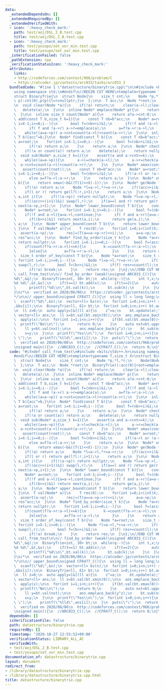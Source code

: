```yaml
---
data:
  _extendedDependsOn: []
  _extendedRequiredBy: []
  _extendedVerifiedWith:
  - icon: ':heavy_check_mark:'
    path: test/aoj/DSL_2_B.test.cpp
    title: test/aoj/DSL_2_B.test.cpp
  - icon: ':heavy_check_mark:'
    path: test/yosupo/set_xor_min.test.cpp
    title: test/yosupo/set_xor_min.test.cpp
  _isVerificationFailed: false
  _pathExtension: cpp
  _verificationStatusIcon: ':heavy_check_mark:'
  attributes:
    links:
    - http://codeforces.com/contest/966/problem/C
    - https://atcoder.jp/contests/arc033/tasks/arc033_3
  bundledCode: "#line 1 \"datastructure/binarytrie.cpp\"\n\n#include <bits/stdc++.h>\n\
    using namespace std;\n#endif\n//BEGIN CUT HERE\ntemplate<typename T,size_t X>\n\
    struct BinaryTrie{\n  struct Node{\n    size_t cnt;\n    Node *p,*l,*r;\n    Node(Node*\
    \ p):cnt(0),p(p){l=r=nullptr;}\n  };\n\n  T acc;\n  Node *root;\n  BinaryTrie():acc(0){root=emplace(nullptr);}\n\
    \n  void clear(Node *a){\n    if(!a) return;\n    clear(a->l);clear(a->r);\n \
    \   delete(a);\n  }\n\n  inline Node* emplace(Node* p){\n    return new Node(p);\n\
    \  }\n\n  inline size_t count(Node* a){\n    return a?a->cnt:0;\n  }\n\n  void\
    \ add(const T b,size_t k=1){\n    const T nb=b^acc;\n    Node* a=root;\n    for(int\
    \ i=X-1;i>=0;i--){\n      bool f=(nb>>i)&1;\n      if(!f and !a->l) a->l=emplace(a);\n\
    \      if( f and !a->r) a->r=emplace(a);\n      a=f?a->r:a->l;\n    }\n    a->cnt+=k;\n\
    \    while((a=a->p)) a->cnt=count(a->l)+count(a->r);\n  }\n\n  inline void update(const\
    \ T b){acc^=b;}\n\n  Node* find(const T b){\n    const T nb=b^acc;\n    Node*\
    \ a=root;\n    for(int i=X-1;i>=0;i--){\n      bool f=(nb>>i)&1;\n      a=f?a->r:a->l;\n\
    \      if(!a) return a;\n    }\n    return a;\n  }\n\n  Node* check(Node *a){\n\
    \    if(!a or count(a)) return a;\n    delete(a);\n    return nullptr;\n  }\n\n\
    \  void sub(Node* a,size_t k=1){\n    assert(a and a->cnt>=k);\n    a->cnt-=k;\n\
    \    while((a=a->p)){\n      a->l=check(a->l);\n      a->r=check(a->r);\n    \
    \  a->cnt=count(a->l)+count(a->r);\n    }\n  }\n\n  Node* xmax(const T b){\n \
    \   assert(count(root));\n    const T nb=b^acc;\n    Node* a=root;\n    for(int\
    \ i=X-1;i>=0;i--){\n      bool f=(nb>>i)&1;\n      if(!a->l or !a->r) a=a->l?a->l:a->r;\n\
    \      else a=f?a->l:a->r;\n    }\n    return a;\n  }\n\n  Node* xmin(const T\
    \ b){\n    return xmax(~b&((T(1)<<X)-1));\n  }\n\n  Node* ge(Node *a,int i){\n\
    \    if(!a) return a;\n    Node *l=a->l,*r=a->r;\n    if((acc>>i)&1) swap(l,r);\n\
    \    if(l or r) return ge(l?l:r,i+1);\n    return a;\n  }\n\n  Node* next(Node*\
    \ a,int i){\n    if(!(a->p)) return nullptr;\n    Node *l=a->p->l,*r=a->p->r;\n\
    \    if((acc>>(i+1))&1) swap(l,r);\n    if(a==l and r) return ge(r,i);\n    return\
    \ next(a->p,i+1);\n  }\n\n  Node* lower_bound(const T b){\n    const T nb=b^acc;\n\
    \    Node* a=root;\n    for(int i=X-1;i>=0;i--){\n      bool f=(nb>>i)&1;\n  \
    \    if(!f and a->l){a=a->l;continue;}\n      if( f and a->r){a=a->r;continue;}\n\
    \      if((b>>i)&1) return next(a,i);\n      return ge(a,i);\n    }\n    return\
    \ a;\n  }\n\n  Node* upper_bound(const T b){\n    return lower_bound(b+1);\n \
    \ }\n\n  T val(Node* a){\n    T res(0);\n    for(int i=0;i<(int)X;i++){\n    \
    \  assert(a->p);\n      res|=(T(a==a->p->r)<<i);\n      a=a->p;\n    }\n    return\
    \ res^acc;\n  }\n\n  Node* find_by_order(size_t k){\n    Node *a=root;\n    if(count(a)<=k)\
    \ return nullptr;\n    for(int i=X-1;i>=0;i--){\n      bool f=(acc>>i)&1;\n  \
    \    if(count(f?a->r:a->l)<=k){\n        k-=count(f?a->r:a->l);\n        a=f?a->l:a->r;\n\
    \      }else{\n        a=f?a->r:a->l;\n      }\n    }\n    return a;\n  }\n\n\
    \  size_t order_of_key(const T b){\n    Node *a=root;\n    size_t res=0;\n   \
    \ for(int i=X-1;i>=0;i--){\n      Node *l=a->l,*r=a->r;\n      if((acc>>i)&1)\
    \ swap(l,r);\n      bool f=(b>>i)&1;\n      if(f) res+=count(l);\n      a=f?r:l;\n\
    \      if(!a) break;\n    }\n    return res;\n  }\n};\n//END CUT HERE\n#ifndef\
    \ call_from_test\n\n// find_by_order (weak)\nsigned ARC033_C(){\n  int q;\n  scanf(\"\
    %d\",&q);\n  BinaryTrie<int, 30> bt;\n  while(q--){\n    int t,x;\n    scanf(\"\
    %d %d\",&t,&x);\n    if(t==1) bt.add(x);\n    if(t==2){\n      auto k=bt.find_by_order(x-1);\n\
    \      printf(\"%d\\n\",bt.val(k));\n      bt.sub(k);\n    }\n  }\n  return 0;\n\
    }\n/*\n  verified on 2020/06/06\n  https://atcoder.jp/contests/arc033/tasks/arc033_3\n\
    */\n\n// upper_bound\nsigned CFR477_C(){\n  using ll = long long;\n\n  int n;\n\
    \  scanf(\"%d\",&n);\n  vector<ll> bs(n);\n  for(int i=0;i<n;i++) scanf(\"%lld\"\
    ,&bs[i]);\n\n  BinaryTrie<ll, 61> bt;\n  for(int i=0;i<n;i++) bt.add(bs[i]);\n\
    \n  ll z=0;\n  auto apply=[&](ll a){\n    z^=a;\n    bt.update(a);\n  };\n\n \
    \ vector<ll> ans;\n  ll x=bt.val(bt.xmin(0));\n\n  ans.emplace_back(x);\n  bt.sub(bt.find(x));\n\
    \  apply(x);\n\n  for(int i=1;i<n;i++){\n    if(bt.val(bt.xmax(0))<=x){\n    \
    \  printf(\"No\\n\");\n      return 0;\n    }\n    auto nxt=bt.upper_bound(x);\n\
    \    ll y=bt.val(nxt);\n\n    ans.emplace_back(y^z);\n    bt.sub(nxt);\n    apply(x^y);\n\
    \    x=y;\n  }\n\n  printf(\"Yes\\n\");\n  for(int i=0;i<n;i++){\n    if(i) printf(\"\
    \ \");\n    printf(\"%lld\",ans[i]);\n  }\n  puts(\"\");\n  return 0;\n}\n/*\n\
    \  verified on 2020/06/06\n  http://codeforces.com/contest/966/problem/C\n*/\n\
    \nsigned main(){\n  //ARC033_C();\n  //CFR477_C();\n  return 0;\n}\n#endif\n"
  code: "#ifndef call_from_test\n#include <bits/stdc++.h>\nusing namespace std;\n\
    #endif\n//BEGIN CUT HERE\ntemplate<typename T,size_t X>\nstruct BinaryTrie{\n\
    \  struct Node{\n    size_t cnt;\n    Node *p,*l,*r;\n    Node(Node* p):cnt(0),p(p){l=r=nullptr;}\n\
    \  };\n\n  T acc;\n  Node *root;\n  BinaryTrie():acc(0){root=emplace(nullptr);}\n\
    \n  void clear(Node *a){\n    if(!a) return;\n    clear(a->l);clear(a->r);\n \
    \   delete(a);\n  }\n\n  inline Node* emplace(Node* p){\n    return new Node(p);\n\
    \  }\n\n  inline size_t count(Node* a){\n    return a?a->cnt:0;\n  }\n\n  void\
    \ add(const T b,size_t k=1){\n    const T nb=b^acc;\n    Node* a=root;\n    for(int\
    \ i=X-1;i>=0;i--){\n      bool f=(nb>>i)&1;\n      if(!f and !a->l) a->l=emplace(a);\n\
    \      if( f and !a->r) a->r=emplace(a);\n      a=f?a->r:a->l;\n    }\n    a->cnt+=k;\n\
    \    while((a=a->p)) a->cnt=count(a->l)+count(a->r);\n  }\n\n  inline void update(const\
    \ T b){acc^=b;}\n\n  Node* find(const T b){\n    const T nb=b^acc;\n    Node*\
    \ a=root;\n    for(int i=X-1;i>=0;i--){\n      bool f=(nb>>i)&1;\n      a=f?a->r:a->l;\n\
    \      if(!a) return a;\n    }\n    return a;\n  }\n\n  Node* check(Node *a){\n\
    \    if(!a or count(a)) return a;\n    delete(a);\n    return nullptr;\n  }\n\n\
    \  void sub(Node* a,size_t k=1){\n    assert(a and a->cnt>=k);\n    a->cnt-=k;\n\
    \    while((a=a->p)){\n      a->l=check(a->l);\n      a->r=check(a->r);\n    \
    \  a->cnt=count(a->l)+count(a->r);\n    }\n  }\n\n  Node* xmax(const T b){\n \
    \   assert(count(root));\n    const T nb=b^acc;\n    Node* a=root;\n    for(int\
    \ i=X-1;i>=0;i--){\n      bool f=(nb>>i)&1;\n      if(!a->l or !a->r) a=a->l?a->l:a->r;\n\
    \      else a=f?a->l:a->r;\n    }\n    return a;\n  }\n\n  Node* xmin(const T\
    \ b){\n    return xmax(~b&((T(1)<<X)-1));\n  }\n\n  Node* ge(Node *a,int i){\n\
    \    if(!a) return a;\n    Node *l=a->l,*r=a->r;\n    if((acc>>i)&1) swap(l,r);\n\
    \    if(l or r) return ge(l?l:r,i+1);\n    return a;\n  }\n\n  Node* next(Node*\
    \ a,int i){\n    if(!(a->p)) return nullptr;\n    Node *l=a->p->l,*r=a->p->r;\n\
    \    if((acc>>(i+1))&1) swap(l,r);\n    if(a==l and r) return ge(r,i);\n    return\
    \ next(a->p,i+1);\n  }\n\n  Node* lower_bound(const T b){\n    const T nb=b^acc;\n\
    \    Node* a=root;\n    for(int i=X-1;i>=0;i--){\n      bool f=(nb>>i)&1;\n  \
    \    if(!f and a->l){a=a->l;continue;}\n      if( f and a->r){a=a->r;continue;}\n\
    \      if((b>>i)&1) return next(a,i);\n      return ge(a,i);\n    }\n    return\
    \ a;\n  }\n\n  Node* upper_bound(const T b){\n    return lower_bound(b+1);\n \
    \ }\n\n  T val(Node* a){\n    T res(0);\n    for(int i=0;i<(int)X;i++){\n    \
    \  assert(a->p);\n      res|=(T(a==a->p->r)<<i);\n      a=a->p;\n    }\n    return\
    \ res^acc;\n  }\n\n  Node* find_by_order(size_t k){\n    Node *a=root;\n    if(count(a)<=k)\
    \ return nullptr;\n    for(int i=X-1;i>=0;i--){\n      bool f=(acc>>i)&1;\n  \
    \    if(count(f?a->r:a->l)<=k){\n        k-=count(f?a->r:a->l);\n        a=f?a->l:a->r;\n\
    \      }else{\n        a=f?a->r:a->l;\n      }\n    }\n    return a;\n  }\n\n\
    \  size_t order_of_key(const T b){\n    Node *a=root;\n    size_t res=0;\n   \
    \ for(int i=X-1;i>=0;i--){\n      Node *l=a->l,*r=a->r;\n      if((acc>>i)&1)\
    \ swap(l,r);\n      bool f=(b>>i)&1;\n      if(f) res+=count(l);\n      a=f?r:l;\n\
    \      if(!a) break;\n    }\n    return res;\n  }\n};\n//END CUT HERE\n#ifndef\
    \ call_from_test\n\n// find_by_order (weak)\nsigned ARC033_C(){\n  int q;\n  scanf(\"\
    %d\",&q);\n  BinaryTrie<int, 30> bt;\n  while(q--){\n    int t,x;\n    scanf(\"\
    %d %d\",&t,&x);\n    if(t==1) bt.add(x);\n    if(t==2){\n      auto k=bt.find_by_order(x-1);\n\
    \      printf(\"%d\\n\",bt.val(k));\n      bt.sub(k);\n    }\n  }\n  return 0;\n\
    }\n/*\n  verified on 2020/06/06\n  https://atcoder.jp/contests/arc033/tasks/arc033_3\n\
    */\n\n// upper_bound\nsigned CFR477_C(){\n  using ll = long long;\n\n  int n;\n\
    \  scanf(\"%d\",&n);\n  vector<ll> bs(n);\n  for(int i=0;i<n;i++) scanf(\"%lld\"\
    ,&bs[i]);\n\n  BinaryTrie<ll, 61> bt;\n  for(int i=0;i<n;i++) bt.add(bs[i]);\n\
    \n  ll z=0;\n  auto apply=[&](ll a){\n    z^=a;\n    bt.update(a);\n  };\n\n \
    \ vector<ll> ans;\n  ll x=bt.val(bt.xmin(0));\n\n  ans.emplace_back(x);\n  bt.sub(bt.find(x));\n\
    \  apply(x);\n\n  for(int i=1;i<n;i++){\n    if(bt.val(bt.xmax(0))<=x){\n    \
    \  printf(\"No\\n\");\n      return 0;\n    }\n    auto nxt=bt.upper_bound(x);\n\
    \    ll y=bt.val(nxt);\n\n    ans.emplace_back(y^z);\n    bt.sub(nxt);\n    apply(x^y);\n\
    \    x=y;\n  }\n\n  printf(\"Yes\\n\");\n  for(int i=0;i<n;i++){\n    if(i) printf(\"\
    \ \");\n    printf(\"%lld\",ans[i]);\n  }\n  puts(\"\");\n  return 0;\n}\n/*\n\
    \  verified on 2020/06/06\n  http://codeforces.com/contest/966/problem/C\n*/\n\
    \nsigned main(){\n  //ARC033_C();\n  //CFR477_C();\n  return 0;\n}\n#endif\n"
  dependsOn: []
  isVerificationFile: false
  path: datastructure/binarytrie.cpp
  requiredBy: []
  timestamp: '2020-10-27 12:55:52+09:00'
  verificationStatus: LIBRARY_ALL_AC
  verifiedWith:
  - test/aoj/DSL_2_B.test.cpp
  - test/yosupo/set_xor_min.test.cpp
documentation_of: datastructure/binarytrie.cpp
layout: document
redirect_from:
- /library/datastructure/binarytrie.cpp
- /library/datastructure/binarytrie.cpp.html
title: datastructure/binarytrie.cpp
---
```

